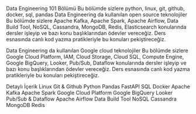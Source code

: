 Data Engineering 101 Bölümü
Bu bölümde sizlere python, linux, git, github, docker, sql, pandas
Data Engineering da kullanılan open source teknolojiler
Bu bölümde sizlere Apache Kafka, Apache Spark, Apache Airflow, Data Build Tool, NoSQL, Cassandra, MongoDB, Redis, Elasticsearch konularında dersler işleyip ve bazı konu başlıklarından ödevler vereceğiz. Ders esnasında canlı kod yazma pratikleriyle bu konuları pekiştireceğiz.

Data Engineering da kullanılan Google cloud teknolojiler
Bu bölümde sizlere Google Cloud Platform, IAM, Cloud Storage, Cloud SQL, Compute Engine, Google BigQuery, Looker, Pub/Sub, Dataflow konularında dersler işleyip ve bazı konu başlıklarından ödevler vereceğiz. Ders esnasında canlı kod yazma pratikleriyle bu konuları pekiştireceğiz.

Detaylı İçerik
Linux
Git & Github
Python
Pandas
FastAPI
SQL
Docker
Apache Kafka
Apache Spark
Google Cloud Platform
Google BigQuery
Looker
Pub/Sub & Dataflow
Apache Airflow
Data Build Tool
NoSQL
Cassandra
MongoDB
Redis
